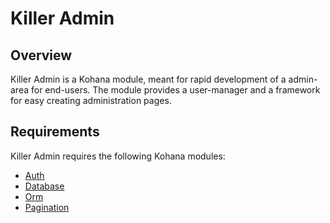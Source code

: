Killer Admin
========

Overview
--------

Killer Admin is a Kohana module, meant for rapid development of a admin-area for end-users. The module provides a user-manager and a framework for easy creating administration pages.

Requirements
------------


Killer Admin requires the following Kohana modules:

* [Auth](http://github.com/kohana/auth)
* [Database](http://github.com/kohana/database)
* [Orm](http://github.com/kohana/orm)
* [Pagination](http://github.com/kohana/pagination)